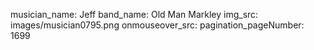 musician_name: Jeff
band_name: Old Man Markley
img_src: images/musician0795.png
onmouseover_src: 
pagination_pageNumber: 1699
